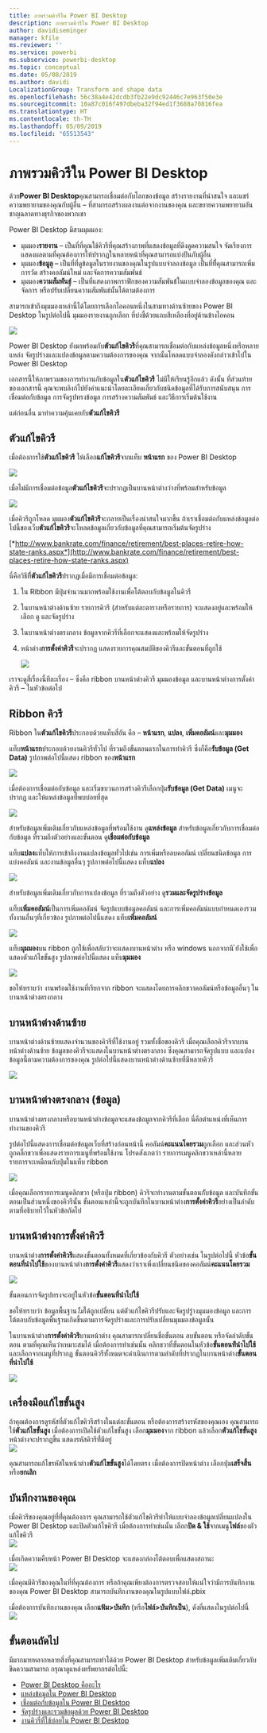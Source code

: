 ```yaml
---
title: ภาพรวมคิวรีใน Power BI Desktop
description: ภาพรวมคิวรีใน Power BI Desktop
author: davidiseminger
manager: kfile
ms.reviewer: ''
ms.service: powerbi
ms.subservice: powerbi-desktop
ms.topic: conceptual
ms.date: 05/08/2019
ms.author: davidi
LocalizationGroup: Transform and shape data
ms.openlocfilehash: 56c38a4e42dcdb3fb22e9dc92446c7e963f50e3e
ms.sourcegitcommit: 10a87c016f497dbeba32f94ed1f3688a70816fea
ms.translationtype: HT
ms.contentlocale: th-TH
ms.lasthandoff: 05/09/2019
ms.locfileid: "65513543"
---
```

# <a name="query-overview-in-power-bi-desktop"></a>ภาพรวมคิวรีใน Power BI Desktop
ด้วย**Power BI Desktop**คุณสามารถเชื่อมต่อกับโลกของข้อมูล สร้างรายงานที่น่าสนใจ และแชร์ความพยายามของคุณกับผู้อื่น – ที่สามารถสร้างผลงานต่อจากงานของคุณ และขยายความพยายามอันชาญฉลาดทางธุรกิจของพวกเขา

Power BI Desktop มีสามมุมมอง:

* มุมมอง**รายงาน** – เป็นที่ที่คุณใช้คิวรีที่คุณสร้างภาพที่แสดงข้อมูลที่ดึงดูดความสนใจ จัดเรียงการแสดงผลตามที่คุณต้องการให้ปรากฏในหลายหน้าที่คุณสามารถแบ่งปันกับผู้อื่น
* มุมมอง**ข้อมูล**ู – เป็นที่ที่ดูข้อมูลในรายงานของคุณในรูปแบบจำลองข้อมูล เป็นที่ที่ี่คุณสามารถเพิ่มการวัด สร้างคอลัมน์ใหม่ และจัดการความสัมพันธ์
* มุมมอง**ความสัมพันธ์**ู – เป็นที่แสดงภาพกราฟิกของความสัมพันธ้ในแบบจำลองข้อมูลของคุณ และจัดการ หรือปรับเปลี่ยนความสัมพันธ์นั้นได้ตามต้องการ

สามารถเข้าถึงมุมมองเหล่านี้ได้โดยการเลือกไอคอนหนึ่งในสามทางด้านซ้ายของ Power BI Desktop ในรูปต่อไปนี้ มุมมองรายงานถูกเลือก ที่บ่งชี้ด้วยแถบสีเหลืองที่อยู่ด้านข้างไอคอน  

![](media/desktop-query-overview/queryoverview_viewicons.png)

Power BI Desktop ยังมาพร้อมกับ**ตัวแก้ไขคิวรี**ที่คุณสามารถเชื่อมต่อกับแหล่งข้อมูลหนึ่งหรือหลายแหล่ง จัดรูปร่างและแปลงข้อมูลตามความต้องการของคุณ จากนั้นโหลดแบบจำลองดังกล่าวเข้าไปใน Power BI Desktop

เอกสารนี้ให้ภาพรวมของการทำงานกับข้อมูลใน**ตัวแก้ไขคิวรี** ไม่มีให้เรียนรู้อีกแล้ว ดังนั้น ที่ส่วนท้ายของเอกสารนี้ คุณจะพบลิงก์ไปยังคำแนะนำโดยละเอียดเกี่ยวกับชนิดข้อมูลที่ได้รับการสนับสนุน การเชื่อมต่อกับข้อมูล การจัดรูปทรงข้อมูล การสร้างความสัมพันธ์ และวิธีการเริ่มต้นใช้งาน

แต่ก่อนอื่น มาทำความคุ้นเคยกับ**ตัวแก้ไขคิวรี**

## <a name="the-query-editor"></a>ตัวแก้ไขคิวรี
เมื่อต้องการใช้**ตัวแก้ไขคิวรี** ให้เลือก**แก้ไขคิวรี**จากแท็บ **หน้าแรก** ของ Power BI Desktop  

![](media/desktop-query-overview/queryoverview_queryview.png)

เมื่อไม่มีการเชื่อมต่อข้อมูล**ตัวแก้ไขคิวรี**จะปรากฏเป็นบานหน้าต่างว่างที่พร้อมสำหรับข้อมูล  

![](media/desktop-query-overview/queryoverview_blankpane.png)

เมื่อคิวรีถูกโหลด มุมมอง**ตัวแก้ไขคิวรี**จะกลายเป็นเรื่องน่าสนใจมากขึ้น ถ้าเราเชื่อมต่อกับแหล่งข้อมูลต่อไปนี้ของเว็บ**ตัวแก้ไขคิวรี**จะโหลดข้อมูลเกี่ยวกับข้อมูลที่คุณสามารถเริ่มต้นจัดรูปร่าง

[*http://www.bankrate.com/finance/retirement/best-places-retire-how-state-ranks.aspx*](http://www.bankrate.com/finance/retirement/best-places-retire-how-state-ranks.aspx)

นี่คือวิธีที่ี**ตัวแก้ไขคิวรี**ปรากฏเมื่อมีการเชื่อมต่อข้อมูล:

1. ใน Ribbon มีปุ่มจำนวนมากพร้อมใช้งานเพื่อโต้ตอบกับข้อมูลในคิวรี
2. ในบานหน้าต่างด้านซ้าย รายการคิวรี (สำหรับแต่ละตารางหรือรายการ) จะแสดงอยู่และพร้อมให้เลือก ดู และจัดรูปร่าง
3. ในบานหน้าต่างตรงกลาง ข้อมูลจากคิวรีที่เลือกจะแสดงและพร้อมให้จัดรูปร่าง
4. หน้าต่าง**การตั้งค่าคิวรี**จะปรากฏ แสดงรายการคุณสมบัติของคิวรีและขั้นตอนที่ถูกใช้  
   
   ![](media/desktop-query-overview/queryoverview_withdataconnection.png)

เราจะดูสี่เรื่องนี้ทีละเรื่อง – ซึ่งคือ ribbon บานหน้าต่างคิวรี มุมมองข้อมูล และบานหน้าต่างการตั้งค่าคิวรี – ในหัวข้อต่อไป

## <a name="the-query-ribbon"></a>Ribbon คิวรี
Ribbon ใน**ตัวแก้ไขคิวรี**ประกอบด้วยแท็บสี่อัน คือ – **หน้าแรก**, **แปลง**, **เพิ่มคอลัมน์**และ**มุมมอง**

แท็บ**หน้าแรก**ประกอบด้วยงานคิวรีทั่วไป ที่รวมถึงขั้นตอนแรกในการทำคิวรี ซึ่งก็คือ**รับข้อมูล (Get Data)** รูปภาพต่อไปนี้แสดง ribbon ของ**หน้าแรก**  

![](media/desktop-query-overview/queryoverview_ribbon.png)

เมื่อต้องการเชื่อมต่อกับข้อมูล และเริ่มขบวนการสร้างคิวรีเลือกปุ่ม**รับข้อมูล (Get Data)** เมนูจะปรากฏ และให้แหล่งข้อมูลที่พบบ่อยที่สุด  

![](media/desktop-query-overview/queryoverview_getdatamenu.png)

สำหรับข้อมูลเพิ่มเติมเกี่ยวกับแหล่งข้อมูลที่พร้อมใช้งาน ดู**แหล่งข้อมูล** สำหรับข้อมูลเกี่ยวกับการเชื่อมต่อกับข้อมูล ที่รวมถึงตัวอย่างและขั้นตอน ดู**เชื่อมต่อกับข้อมูล**

แท็บ**แปลง**แท็บให้การเข้าถึงงานแปลงข้อมูลทั่วไปเช่น การเพิ่มหรือลบคอลัมน์ เปลี่ยนชนิดข้อมูล การแบ่งคอลัมน์ และงานข้อมูลอื่นๆ รูปภาพต่อไปนี้แสดง แท็บ**แปลง**  

![](media/desktop-query-overview/queryoverview_transformribbon.png)

สำหรับข้อมูลเพิ่มเติมเกี่ยวกับการแปลงข้อมูล ที่รวมถึงตัวอย่าง ดู**รวมและจัดรูปร่างข้อมูล**

แท็บ**เพิ่มคอลัมน์**เป็นการเพิ่มคอลัมน์ จัดรูปแบบข้อมูลคอลัมน์ และการเพิ่มคอลัมน์แบบกำหนดเองรวมทั้งงานอื่นๆที่เกี่ยวข้อง รูปภาพต่อไปนี้แสดง แท็บ**เพิ่มคอลัมน์**  

![](media/desktop-query-overview/queryoverview_addcolumnribbon.png)

แท็บ**มุมมอง**บน ribbon ถูกใช้เพื่อสลับว่าจะแสดงบานหน้าต่าง หรือ windows นอกจากนี ้ยังใช้เพื่อแสดงตัวแก้ไขขั้นสูง รูปภาพต่อไปนี้แสดง แท็บ**มุมมอง**  

![](media/desktop-query-overview/queryoverview_viewribbon.png)

ขอให้ทราบว่า งานพร้อมใช้งานที่เรียกจาก ribbon จะแสดงโดยการคลิกขวาคอลัมน์หรือข้อมูลอื่นๆ ในบานหน้าต่างตรงกลาง

## <a name="the-left-pane"></a>บานหน้าต่างด้านซ้าย
บานหน้าต่างด้านซ้ายแสดงจำนวนของคิวรีที่ใช้งานอยู่ รวมทั้งชื่อของคิวรี เมื่อคุณเลือกคิวรีจากบานหน้าต่างด้านซ้าย ข้อมูลของคิวรีจะแสดงในบานหน้าต่างตรงกลาง ซึ่งคุณสามารถจัดรูปแบบ และแปลงข้อมูลนี้ตามความต้องการของคุณ รูปต่อไปนี้แสดงบานหน้าต่างด้านซ้ายที่มีหลายคิวรี  

![](media/desktop-query-overview/queryoverview_theleftpane.png)

## <a name="the-center-data-pane"></a>บานหน้าต่างตรงกลาง (ข้อมูล)
บานหน้าต่างตรงกลางหรือบานหน้าต่างข้อมูลจะแสดงข้อมูลจากคิวรีที่เลือก นี่คือตำแหน่งที่เห็นการทำงานของคิวรี

รูปต่อไปนี้แสดงการเชื่อมต่อข้อมูลเว็บที่สร้างก่อนหน้านี้ คอลัมน์**คะแนนโดยรวม**ถูกเลือก และส่วนหัวถูกคลิ๊กขวาเพื่อแสดงรายการเมนูที่พร้อมใช้งาน โปรดสังเกตว่า รายการเมนูคลิกขวาเหล่านี้หลายรายการจะเหมือนกับปุ่มในแท็บ ribbon  

![](media/desktop-query-overview/queryoverview_thecenterpane.png)

เมื่อคุณเลือกรายการเมนูคลิกขวา (หรือปุ่ม ribbon) คิวรีจะทำงานตามขั้นตอนกัับข้อมูล และบันทึกขั้นตอนเป็นส่วนหนึ่งของคิวรีนั้น ขั้นตอนเหล่านี้จะถูกบันทึกในบานหน้าต่าง**การตั้งค่าคิวรี**อย่างเป็นลำดับ ตามที่อธิบายไว้ในหัวข้อถัดไป  

## <a name="the-query-settings-pane"></a>บานหน้าต่างการตั้งค่าคิวรี
บานหน้าต่าง**การตั้งค่าคิวรี**แสดงขั้นตอนทั้งหมดที่เกี่ยวข้องกับคิวรี ตัวอย่างเช่น ในรูปต่อไปนี้ หัวข้อ**ขั้นตอนที่นำไปใช้**ของบานหน้าต่าง**การตั้งค่าคิวรี**แสดงว่าเราเพิ่งเปลี่ยนชนิดของคอลัมน์**คะแนนโดยรวม**

![](media/desktop-query-overview/queryoverview_querysettingspane.png)

ขั้นตอนการจัดรูปทรงจะอยู่ในหัวข้อ**ขั้นตอนที่นำไปใช้**

ขอให้ทราบว่า ข้อมูลพื้นฐาน*ไม่*ได้ถูกเปลี่ยน แต่ตัวแก้ไขคิวรีปรับและจัดรูปรู่างมุมมองข้อมูล และการโต้ตอบกับข้อมูลพื้นฐานเกิดขึ้นตามการจัดรูปร่างและการปรับเปลี่ยนมุมมองข้อมูลนั้น

ในบานหน้าต่าง**การตั้งค่าคิวรี**บานหน้าต่าง คุณสามารถเปลี่ยนชื่อขั้นตอน ลบขั้นตอน หรือจัดลำดับขั้นตอน ตามที่คุณเห็นว่าเหมาะสมได้ เมื่อต้องการทำเช่นนั้น คลิกขวาที่ขั้นตอนในหัวข้อ**ขั้นตอนท่่ีนำไปใช้**และเลือกจากเมนูที่ปรากฏ ขั้นตอนคิวรีทั้งหมดจะดำเนินการตามลำดับที่ปรากฏในบานหน้าต่าง**ขั้นตอนที่นำไปใช้**

![](media/desktop-query-overview/queryoverview_querysettings_rename.png)

## <a name="the-advanced-editor"></a>เครื่องมือแก้ไขขั้นสูง
ถ้าคุณต้องการดูรหัสที่ตัวแก้ไขคิวรีสร้างในแต่ละขั้นตอน หรือต้องการสร้างรหัสของคุณเอง คุณสามารถใช้**ตัวแก้ไขขั้นสูง** เมื่อต้องการเปิดใช้ตัวแก้ไขขั้นสูง เลือก**มุมมอง**จาก ribbon แล้วเลือก**ตัวแก้ไขขั้นสูง** หน้าต่างจะปรากฏขึ้น แสดงรหัสคิวรีที่่มีอยู่  
![](media/desktop-query-overview/queryoverview_advancededitor.png)

คุณสามารถแก้ไขรหัสในหน้าต่าง**ตัวแก้ไขขั้นสูง**ได้โดยตรง เมื่อต้องการปิดหน้าต่าง เลือกปุ่ม**เสร็จสิ้น**หรือ**ยกเลิก**  

## <a name="saving-your-work"></a>บันทึกงานของคุณ
เมื่อคิวรีของคุณอยู่ที่ที่่คุณต้องการ คุณสามารถใช้ตัวแก้ไขคิวรีทำให้แบบจำลองข้อมูลเปลี่ยนแปลงใน Power BI Desktop และปิดตัวแก้ไขคิวรี เมื่อต้องการทำเช่นนั้น เลือก**ปิด & ใช้**จากเมนู**ไฟล์**ของตัวแก้ไขคิวรี  
![](media/desktop-query-overview/queryoverview_closenload.png)

เมื่อเกิดความคืบหน้า Power BI Desktop จะแสดงกล่องโต้ตอบเพื่อแสดงสถานะ  
![](media/desktop-query-overview/queryoverview_loading.png)

เมื่อคุณมีคิวรีของคุณในที่ที่คุณต้องการ หรือถ้าคุณเพียงต้องการตรวจสอบให้แน่ใจว่ามีการบันทึกงานของคุณ Power BI Desktop สามารถบันทึกงานของคุณในรูปแบบไฟล์.pbix

เมื่อต้องการบันทึกงานของคุณ เลือก**แฟ้ม\>บันทึก** (หรือ**ไฟล์\>บันทึกเป็น**), ดังที่แสดงในรูปต่อไปนี้  
![](media/desktop-query-overview/queryoverview_savework.png)

## <a name="next-steps"></a>ขั้นตอนถัดไป
มีมากมายหลากหลายสิ่งที่คุณสามารถทำได้ด้วย Power BI Desktop สำหรับข้อมูลเพิ่มเติมเกี่ยวกับขีดความสามารถ กรุณาดูแหล่งทรัพยากรต่อไปนี้:

* [Power BI Desktop คืออะไร](desktop-what-is-desktop.md)
* [แหล่งข้อมูลใน Power BI Desktop](desktop-data-sources.md)
* [เชื่อมต่อกับข้อมูลใน Power BI Desktop](desktop-connect-to-data.md)
* [จัดรูปร่างและรวมข้อมูลด้วย Power BI Desktop](desktop-shape-and-combine-data.md)
* [งานคิวรี่ที่ใช้บ่อยใน Power BI Desktop](desktop-common-query-tasks.md)   

